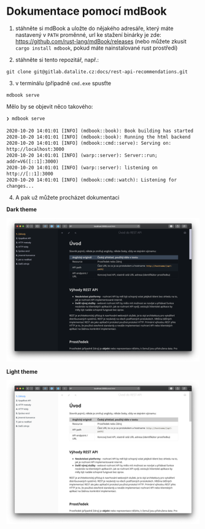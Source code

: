 # Dokumentace pomocí mdBook

1. stáhněte si mdBook a uložte do nějakého adresáře, který máte nastavený v `PATH` proměnné, url ke stažení binárky je zde: https://github.com/rust-lang/mdBook/releases (nebo můžete zkusit `cargo install mdbook`, pokud máte nainstalované rust prostředí)

2. stáhněte si tento repozitář, např.:

```term
git clone git@gitlab.datalite.cz:docs/rest-api-recommendations.git
```

3. v terminálu (případně `cmd.exe` spusťte

```term
mdbook serve
```


Mělo by se objevit něco takového:

```term
❯ mdbook serve

2020-10-20 14:01:01 [INFO] (mdbook::book): Book building has started
2020-10-20 14:01:01 [INFO] (mdbook::book): Running the html backend
2020-10-20 14:01:01 [INFO] (mdbook::cmd::serve): Serving on: http://localhost:3000
2020-10-20 14:01:01 [INFO] (warp::server): Server::run; addr=V6([::1]:3000)
2020-10-20 14:01:01 [INFO] (warp::server): listening on http://[::1]:3000
2020-10-20 14:01:01 [INFO] (mdbook::cmd::watch): Listening for changes...
```
4. A pak už můžete procházet dokumentaci

__Dark theme__

![](images/2020-10-20-14-04-15.png)

__Light theme__

![](images/2020-10-20-14-05-02.png)
